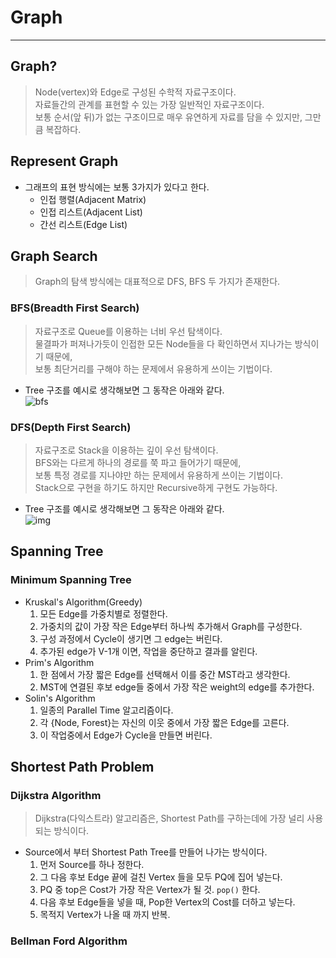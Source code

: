 # Graph
---
## Graph?
> Node(vertex)와 Edge로 구성된 수학적 자료구조이다.  
> 자료들간의 관계를 표현할 수 있는 가장 일반적인 자료구조이다.  
> 보통 순서(앞 뒤)가 없는 구조이므로 매우 유연하게 자료를 담을 수 있지만, 그만큼 복잡하다.  

## Represent Graph
- 그래프의 표현 방식에는 보통 3가지가 있다고 한다.
  - 인접 행렬(Adjacent Matrix)
  - 인접 리스트(Adjacent List)
  - 간선 리스트(Edge List)

## Graph Search
> Graph의 탐색 방식에는 대표적으로 DFS, BFS 두 가지가 존재한다.  

### BFS(Breadth First Search)
> 자료구조로 Queue를 이용하는 너비 우선 탐색이다.  
> 물결파가 퍼져나가듯이 인접한 모든 Node들을 다 확인하면서 지나가는 방식이기 때문에,  
> 보통 최단거리를 구해야 하는 문제에서 유용하게 쓰이는 기법이다.  

- Tree 구조를 예시로 생각해보면 그 동작은 아래와 같다.  
![bfs](https://user-images.githubusercontent.com/71700079/144698194-9687b98c-508a-4f52-9c03-1335e3fdc79f.gif)  


### DFS(Depth First Search)
> 자료구조로 Stack을 이용하는 깊이 우선 탐색이다.  
> BFS와는 다르게 하나의 경로를 쭉 파고 들어가기 때문에,  
> 보통 특정 경로를 지나야만 하는 문제에서 유용하게 쓰이는 기법이다.  
> Stack으로 구현을 하기도 하지만 Recursive하게 구현도 가능하다.  

- Tree 구조를 예시로 생각해보면 그 동작은 아래와 같다.  
![img](https://user-images.githubusercontent.com/71700079/144698180-dfbe13ad-a1cb-4afe-9dbc-77b2cae1edca.gif)  

## Spanning Tree
### Minimum Spanning Tree
- Kruskal's Algorithm(Greedy)
  1. 모든 Edge를 가중치별로 정렬한다.
  2. 가중치의 값이 가장 작은 Edge부터 하나씩 추가해서 Graph를 구성한다.
  3. 구성 과정에서 Cycle이 생기면 그 edge는 버린다.
  4. 추가된 edge가 V-1개 이면, 작업을 중단하고 결과를 알린다.
- Prim's Algorithm
  1. 한 점에서 가장 짧은 Edge를 선택해서 이를 중간 MST라고 생각한다.
  2. MST에 연결된 후보 edge들 중에서 가장 작은 weight의 edge를 추가한다.
- Solin's Algorithm
  1. 일종의 Parallel Time 알고리즘이다.
  2. 각 {Node, Forest}는 자신의 이웃 중에서 가장 짧은 Edge를 고른다.
  3. 이 작업중에서 Edge가 Cycle을 만들면 버린다.
## Shortest Path Problem
### Dijkstra Algorithm
> Dijkstra(다익스트라) 알고리즘은, Shortest Path를 구하는데에 가장 널리 사용되는 방식이다.  
- Source에서 부터 Shortest Path Tree를 만들어 나가는 방식이다.
  1. 먼저 Source를 하나 정한다.
  2. 그 다음 후보 Edge 끝에 걸친 Vertex 들을 모두 PQ에 집어 넣는다.
  3. PQ 중 top은 Cost가 가장 작은 Vertex가 될 것. ```pop()``` 한다.
  4. 다음 후보 Edge들을 넣을 때, Pop한 Vertex의 Cost를 더하고 넣는다.
  5. 목적지 Vertex가 나올 때 까지 반복. 

### Bellman Ford Algorithm
